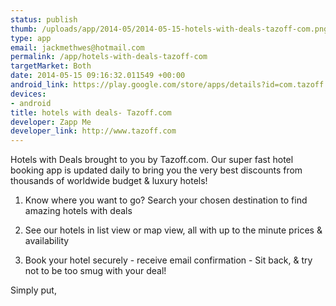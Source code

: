 ```yaml
--- 
status: publish
thumb: /uploads/app/2014-05/2014-05-15-hotels-with-deals-tazoff-com.png
type: app
email: jackmethwes@hotmail.com
permalink: /app/hotels-with-deals-tazoff-com
targetMarket: Both
date: 2014-05-15 09:16:32.011549 +00:00
android_link: https://play.google.com/store/apps/details?id=com.tazoff.app
devices: 
- android
title: hotels with deals- Tazoff.com
developer: Zapp Me
developer_link: http://www.tazoff.com
---
```


Hotels with Deals brought to you by Tazoff.com. Our super fast hotel booking app is updated daily to bring you the very best discounts from thousands of worldwide budget & luxury hotels!

1) Know where you want to go? Search your chosen destination to find amazing hotels with deals

2) See our hotels in list view or map view, all with up to the minute prices & availability

3) Book your hotel securely - receive email confirmation - Sit back, & try not to be too smug with your deal!

Simply put, 
